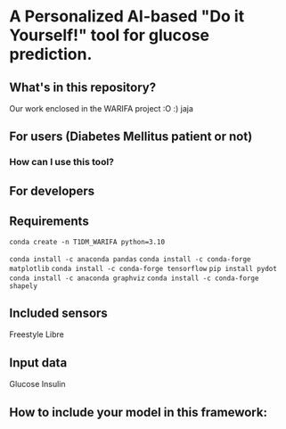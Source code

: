 # A Personalized AI-based "Do it Yourself!" tool for glucose prediction.

## What's in this repository?

Our work enclosed in the WARIFA project :O
:) jaja

## For users (Diabetes Mellitus patient or not) 

### How can I use this tool?


## For developers
## Requirements 

`conda create -n T1DM_WARIFA python=3.10`

`conda install -c anaconda pandas`
`conda install -c conda-forge matplotlib`
`conda install -c conda-forge tensorflow` 
`pip install pydot`
`conda install -c anaconda graphviz`
`conda install -c conda-forge shapely`

## Included sensors

Freestyle Libre

## Input data 

Glucose
Insulin

## How to include your model in this framework: 
